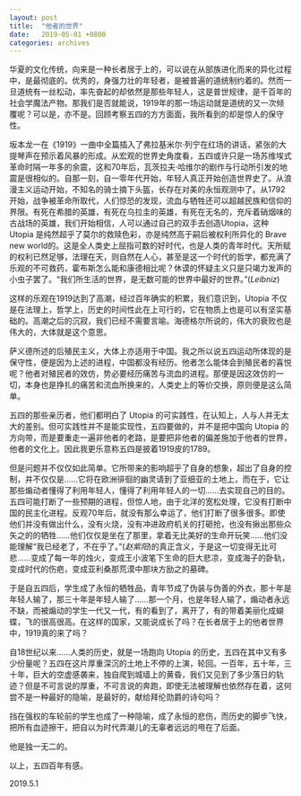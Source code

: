 ```yaml
---
layout: post
title:  "他者的世界"
date:   2019-05-01 +0800
categories: archives
---
```


华夏的文化传统，向来是一种长者居于上的，可以说在从部族进化而来的异化过程中，是最彻底的。优秀的，身强力壮的年轻者，是被普遍的道统制约着的。然而一旦道统有一丝松动，率先奋起的却依然是那些年轻人，这是普世规律，是千百年的社会学魔法产物。那我们是否就能说，1919年的那一场运动就是道统的又一次倾覆呢？可以是，亦不是。回顾考察五四的方方面面，我所看到的却是惊人的保守性。

<!--more-->

坂本龙一在《1919》一曲中全篇插入了弗拉基米尔·列宁在红场的讲话，紧张的大提琴声在预示着风暴的形成。从宏观的世界史角度看，五四或许只是一场苏维埃式革命时隔一年多的余震，这和70年后，瓦茨拉夫·哈维尔的剧作与行动所引发的地震是很相似的。自那一刻，自一零年代开始，年轻人真正开始创造世界史了。从浪漫主义运动开始，不知名的骑士摘下头盔，长存在对美的永恒观测中了。从1792开始，战争被革命所取代，人们惊恐的发现，流血与牺牲还可以超越民族和信仰的界限。有死在希腊的英雄，有死在乌拉圭的英雄，有死在无名的，充斥着硝烟味的古战场的英雄，我们开始相信，人可以通过自己的双手去创造Utopia，这种 Utopia 是纯然超乎了莫尔的救赎色彩，亦是纯然高于嗣后被权利所异化的 Brave new world的。这是全人类史上屈指可数的好时代，也是人类的青年时代。天所赋的权利已然足够，法理在天，则自然在人心，甚至是这一个时代的哲学，都充满了乐观的不可救药，霍布斯怎么能和康德相比呢？休谟的怀疑主义只是只竭力发声的小虫子罢了。“我们所生活的世界，是无数可能的世界中最好的世界。”(*Leibniz*)

这样的乐观在1919达到了高潮，经过百年确实的积累，我们意识到，Utopia 不仅是在法理上，哲学上，历史的时间性此在上可行的，它在物质上也是可以有坚实基础的。高潮之后的沉寂，我们已经不需要言喻。海德格尔所说的，伟大的衰败也是伟大的，大体就是这个意思。

萨义德所述的后殖民主义，大体上亦适用于中国。我之所以说五四运动所体现的是保守性，便是因为上述的进程，中国都没有经历。他者怎么能体会到殖民者的喜悦呢？他者对殖民者的效仿，势必要经历痛苦与流血的进程。那便是因这效仿的一切，本身也是挣扎的痛苦和流血所换来的，人类史上的等价交换，原则便是这么简单。

五四的那些亲历者，他们都明白了 Utopia 的可实践性，在认知上，人与人并无太大的差别。但可实践性并不是能实现性，五四要做的，并不是把中国向 Utopia 的方向带，而是要重走一遍非他者的老路，是要把非他者的偏差施加于他者的世界，他者的文化上。因此我更乐意称五四是披着1919皮的1789。

但是问题并不仅仅如此简单。它所带来的影响超乎了自身的想象，超出了自身的控制，并不仅仅是……它将在欧洲徘徊的幽灵请到了亚细亚的土地上，而在于，它让那些煽动者懂得了利用年轻人，懂得了利用年轻人的一切……去实现自己的目的。五四可能打断了一些预期的进程，但惊人地，由于北洋的宽松处理，它没有打断中国的民主化进程。反观70年后，就没有那么幸运了，他们打断了很多很多。即使他们并没有做出什么，没有火烧，没有冲进政府机关的打砸抢，也没有揪出那些众矢之的的牺牲……他们仅仅是坐在了那里，拿着无比美好的生命开玩笑……他们没能理解“我已经老了，不在乎了。”(*赵紫阳*)的真正含义，于是这一切变得无比可悲……变成了每一年的烛火，变成王小波笔下生命的巨大悲凉，变成海子的卧轨，变成时代的伤疤，变成亚利桑那荒漠中那块方励之的墓碑。

于是自五四后，学生成了永恒的牺牲品，青年节成了伪装与伪善的外衣，那十年是年轻人输了，那三十年是年轻人输了……那一个月，也是年轻人输了，煽动者永远不缺，而被煽动的学生一代又一代，有的看到了，离开了，有的带着美丽化成蝴蝶，飞的很高很高。在这样的国家，又能说成长了吗？在长者居于上的他者世界中，1919真的来了吗？

自18世纪以来……人类的历史，就是一场跑向 Utopia 的历史，五四在其中又有多少份量呢？五四在这片厚重深沉的土地上不停的上演，轮回。一百年，五十年，三十年，巨大的空虚感袭来，独自爬到城墙上的黄昏，我们又见到了多少落日的轨迹？但是不可言说的厚重，不可言说的奔跑，即使无法被理解也依然存在着，这何尝不是一种最好的隐喻，是最好的，献给拜伦勋爵的诗句吗？

挡在强权的车轮前的学生也成了一种隐喻，成了永恒的悲伤，而历史的脚步飞快，把所有血迹擦干，把自以为时代弄潮儿的无辜者远远的甩在了后面。

他是独一无二的。

以上，五四百年有感。

2019.5.1